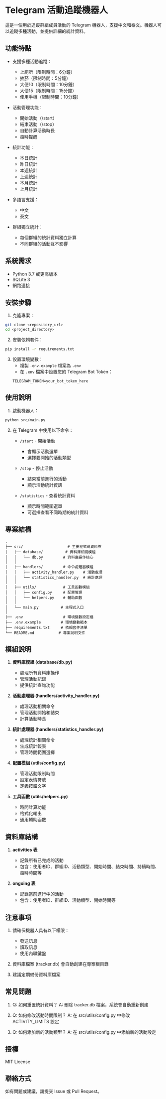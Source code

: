# Telegram 活動追蹤機器人

這是一個用於追蹤群組成員活動的 Telegram 機器人，支援中文和泰文。機器人可以追蹤多種活動，並提供詳細的統計資料。

## 功能特點

- 支援多種活動追蹤：
  - 上廁所（限制時間：6分鐘）
  - 抽菸（限制時間：5分鐘）
  - 大便10（限制時間：10分鐘）
  - 大便15（限制時間：15分鐘）
  - 使用手機（限制時間：10分鐘）

- 活動管理功能：
  - 開始活動（/start）
  - 結束活動（/stop）
  - 自動計算活動時長
  - 超時提醒

- 統計功能：
  - 本日統計
  - 昨日統計
  - 本週統計
  - 上週統計
  - 本月統計
  - 上月統計

- 多語言支援：
  - 中文
  - 泰文

- 群組獨立統計：
  - 每個群組的統計資料獨立計算
  - 不同群組的活動互不影響

## 系統需求

- Python 3.7 或更高版本
- SQLite 3
- 網路連接

## 安裝步驟

1. 克隆專案：
```bash
git clone <repository_url>
cd <project_directory>
```

2. 安裝依賴套件：
```bash
pip install -r requirements.txt
```

3. 設置環境變數：
   - 複製 `.env.example` 檔案為 `.env`
   - 在 `.env` 檔案中設置您的 Telegram Bot Token：
   ```
   TELEGRAM_TOKEN=your_bot_token_here
   ```

## 使用說明

1. 啟動機器人：
```bash
python src/main.py
```

2. 在 Telegram 中使用以下命令：
   - `/start` - 開始活動
     - 會顯示活動選單
     - 選擇要開始的活動類型
   
   - `/stop` - 停止活動
     - 結束當前進行的活動
     - 顯示活動統計資訊
   
   - `/statistics` - 查看統計資料
     - 顯示時間範圍選單
     - 可選擇查看不同時期的統計資料

## 專案結構

```
.
├── src/                    # 主要程式碼資料夾
│   ├── database/          # 資料庫相關模組
│   │   └── db.py         # 資料庫操作核心
│   │
│   ├── handlers/         # 命令處理器模組
│   │   ├── activity_handler.py    # 活動處理
│   │   └── statistics_handler.py  # 統計處理
│   │
│   ├── utils/            # 工具函數模組
│   │   ├── config.py     # 配置管理
│   │   └── helpers.py    # 輔助函數
│   │
│   └── main.py          # 主程式入口
│
├── .env                  # 環境變數設定檔
├── .env.example         # 環境變數範本
├── requirements.txt     # 依賴套件清單
└── README.md           # 專案說明文件
```

## 模組說明

1. **資料庫模組 (database/db.py)**
   - 處理所有資料庫操作
   - 管理活動記錄
   - 提供統計查詢功能

2. **活動處理器 (handlers/activity_handler.py)**
   - 處理活動相關命令
   - 管理活動開始和結束
   - 計算活動時長

3. **統計處理器 (handlers/statistics_handler.py)**
   - 處理統計相關命令
   - 生成統計報表
   - 管理時間範圍選擇

4. **配置模組 (utils/config.py)**
   - 管理活動限制時間
   - 設定表情符號
   - 定義按鈕文字

5. **工具函數 (utils/helpers.py)**
   - 時間計算功能
   - 格式化輸出
   - 通用輔助函數

## 資料庫結構

1. **activities 表**
   - 記錄所有已完成的活動
   - 包含：使用者ID、群組ID、活動類型、開始時間、結束時間、持續時間、超時時間等

2. **ongoing 表**
   - 記錄當前進行中的活動
   - 包含：使用者ID、群組ID、活動類型、開始時間等

## 注意事項

1. 請確保機器人具有以下權限：
   - 發送訊息
   - 讀取訊息
   - 使用內聯鍵盤

2. 資料庫檔案 (tracker.db) 會自動創建在專案根目錄

3. 建議定期備份資料庫檔案

## 常見問題

1. Q: 如何重置統計資料？
   A: 刪除 tracker.db 檔案，系統會自動重新創建

2. Q: 如何修改活動時間限制？
   A: 在 src/utils/config.py 中修改 ACTIVITY_LIMITS 設定

3. Q: 如何添加新的活動類型？
   A: 在 src/utils/config.py 中添加新的活動設定

## 授權

MIT License

## 聯絡方式

如有問題或建議，請提交 Issue 或 Pull Request。 